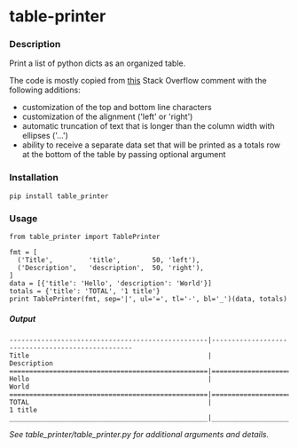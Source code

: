 # table-printer

### Description
Print a list of python dicts as an organized table.

The code is mostly copied from [this](http://stackoverflow.com/a/5087336) Stack Overflow comment with the following additions:
- customization of the top and bottom line characters
- customization of the alignment ('left' or 'right')
- automatic truncation of text that is longer than the column width with ellipses ('...')
- ability to receive a separate data set that will be printed as a totals row at the bottom of the table by passing optional argument

### Installation
`pip install table_printer`

### Usage
```
from table_printer import TablePrinter

fmt = [
  ('Title',         'title',        50, 'left'),
  ('Description',   'description',  50, 'right'),
]
data = [{'title': 'Hello', 'description': 'World'}]
totals = {'title': 'TOTAL', '1 title'}
print TablePrinter(fmt, sep='|', ul='=', tl='-', bl='_')(data, totals)
```

##### Output
```
--------------------------------------------------|--------------------------------------------------
Title                                             |                                       Description
==================================================|==================================================
Hello                                             |                                             World
==================================================|==================================================
TOTAL                                             |                                           1 title
__________________________________________________|__________________________________________________
```

*See table_printer/table_printer.py for additional arguments and details.*
